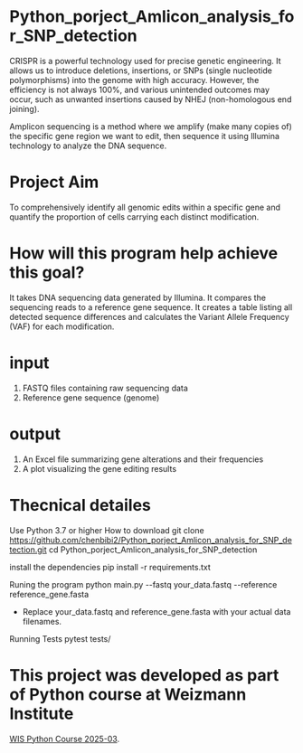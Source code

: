 # Python_porject_Amlicon_analysis_for_SNP_detection

CRISPR is a powerful technology used for precise genetic engineering. It allows us to introduce deletions, insertions, or SNPs (single nucleotide polymorphisms) into the genome with high accuracy. 
However, the efficiency is not always 100%, and various unintended outcomes may occur, such as unwanted insertions caused by NHEJ (non-homologous end joining).

Amplicon sequencing is a method where we amplify (make many copies of) the specific gene region we want to edit, then sequence it using Illumina technology to analyze the DNA sequence.

# Project Aim

To comprehensively identify all genomic edits within a specific gene and quantify the proportion of cells carrying each distinct modification.

# How will this program help achieve this goal?

It takes DNA sequencing data generated by Illumina.
It compares the sequencing reads to a reference gene sequence.
It creates a table listing all detected sequence differences and calculates the Variant Allele Frequency (VAF) for each modification.

# input 
1. FASTQ files containing raw sequencing data
2. Reference gene sequence (genome)

# output 
1. An Excel file summarizing gene alterations and their frequencies
2. A plot visualizing the gene editing results

# Thecnical detailes
Use Python 3.7 or higher
How to download
git clone https://github.com/chenbibi2/Python_porject_Amlicon_analysis_for_SNP_detection.git
cd Python_porject_Amlicon_analysis_for_SNP_detection

install the dependencies
pip install -r requirements.txt

Runing the program
python main.py --fastq your_data.fastq --reference reference_gene.fasta
* Replace your_data.fastq and reference_gene.fasta with your actual data filenames.

Running Tests
pytest tests/

# This project was developed as part of Python course at Weizmann Institute
[WIS Python Course 2025-03](https://github.com/Code-Maven/wis-python-course-2025-03?tab=readme-ov-file).
